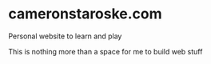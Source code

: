 # cameronstaroske.com
Personal website to learn and play



This is nothing more than a space for me to build web stuff
